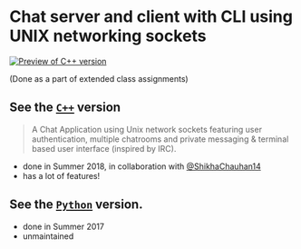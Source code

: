 # Chat server and client with CLI using UNIX networking sockets

[![Preview of C++ version](https://user-images.githubusercontent.com/8426945/42136552-58b57012-7d7b-11e8-9d37-d8cecc93a0f3.png)](https://github.com/sidvishnoi/socket-chat/tree/master/cpp)

(Done as a part of extended class assignments)

## See the [`C++`](cpp) version
> A Chat Application using Unix network sockets featuring user authentication, multiple chatrooms and private messaging & terminal based user interface (inspired by IRC).
- done in Summer 2018, in collaboration with [@ShikhaChauhan14](https://github.com/ShikhaChauhan14)
- has a lot of features!

## See the [`Python`](python) version.
- done in Summer 2017
- unmaintained
